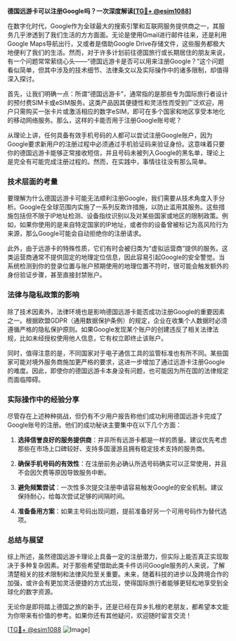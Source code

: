 **德国远游卡可以注册Google吗？一次深度解读[[TG💪+ @esim1088](https://t.me/s/esim1088)]**

在数字化时代，Google作为全球最大的搜索引擎和互联网服务提供商之一，其服务几乎渗透到了我们生活的方方面面。无论是使用Gmail进行邮件往来，还是利用Google Maps导航出行，又或者是借助Google Drive存储文件，这些服务都极大地便利了我们的生活。然而，对于许多计划前往德国旅行或长期居住的朋友来说，有一个问题常常萦绕心头——“德国远游卡是否可以用来注册Google？”这个问题看似简单，但其中涉及的技术细节、法律条文以及实际操作中的诸多限制，却值得深入探讨。

首先，让我们明确一点：所谓“德国远游卡”，通常指的是那些专为国际旅行者设计的预付费SIM卡或eSIM服务。这类产品因其便捷性和灵活性而受到广泛欢迎，用户只需购买一张卡片或激活相应的数字eSIM，即可在多个国家和地区享受本地化的移动网络服务。那么，这样的卡能否用于注册Google账号呢？

从理论上讲，任何具备有效手机号码的人都可以尝试注册Google账户，因为Google要求新用户的注册过程中必须通过手机验证码来验证身份。这意味着只要你的德国远游卡能够正常接收短信，并且号码未被列入Google的黑名单，理论上是完全有可能完成注册过程的。然而，在实践中，事情往往没有那么简单。

### **技术层面的考量**

要理解为什么德国远游卡可能无法顺利注册Google，我们需要从技术角度入手分析。Google在全球范围内实施了一系列反欺诈措施，以防止滥用其服务。这些措施包括但不限于IP地址检测、设备指纹识别以及对某些国家或地区的限制政策。例如，如果你使用的是来自特定国家的IP地址，或者你的设备曾被标记为高风险行为来源，那么Google可能会自动拒绝你的注册请求。

此外，由于远游卡的特殊性质，它们有时会被归类为“虚拟运营商”提供的服务。这类运营商通常不提供固定的地理定位信息，因此容易引起Google的安全警觉。当系统检测到你的登录位置与账户预期使用的地理位置不符时，很可能会触发额外的身份验证步骤，甚至直接封禁账户。

### **法律与隐私政策的影响**

除了技术因素外，法律环境也是影响德国远游卡能否成功注册Google的重要因素之一。根据欧盟GDPR（通用数据保护条例）的规定，企业在收集个人数据时必须遵循严格的隐私保护原则。如果Google发现某个账户的创建违反了相关法律法规，比如未经授权使用他人信息，它有权立即终止该账户。

同时，值得注意的是，不同国家对于电子通信工具的监管标准也有所不同。某些国家可能对境外服务商施加更严格的要求，这进一步增加了通过远游卡注册Google的难度。因此，即使你的德国远游卡本身没有问题，也可能因为所在国的法律规定而面临障碍。

### **实际操作中的经验分享**

尽管存在上述种种挑战，但仍有不少用户报告称他们成功利用德国远游卡完成了Google账号的注册。他们的成功秘诀主要集中在以下几个方面：

1. **选择信誉良好的服务提供商**：并非所有远游卡都是一样的质量。建议优先考虑那些在市场上口碑较好、支持多国漫游且拥有稳定技术支持的服务商。
   
2. **确保手机号码的有效性**：在注册前务必确认所选号码确实可以正常使用，并且不会因欠费等原因导致服务中断。

3. **避免频繁尝试**：一次性多次提交注册申请容易触发Google的安全机制。建议保持耐心，给每次尝试足够的间隔时间。

4. **准备备用方案**：如果主号码出现问题，提前准备好另一个可用号码作为替代选项。

### **总结与展望**

综上所述，虽然德国远游卡理论上具备一定的注册潜力，但实际上能否真正实现取决于多种复杂因素。对于那些希望借助此类卡件访问Google服务的人来说，了解清楚相关的技术限制和法律风险至关重要。未来，随着科技的进步以及跨境合作的加强，或许会有更加灵活便捷的方式出现，使得国际旅行者能够更轻松地享受到全球化的数字资源。

无论你是即将踏上德国之旅的新手，还是已经在异乡扎根的老朋友，都希望本文能为你带来有价值的参考。如果你还有其他疑问，欢迎随时留言交流！

[[TG💪+ @esim1088](https://t.me/s/esim1088) ![Image](https://i.postimg.cc/4NQfJmqS/Snipaste-2025-05-13-00-14-12.png)]